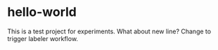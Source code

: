 # hello-world

This is a test project for experiments.
What about new line?
Change to trigger labeler workflow.